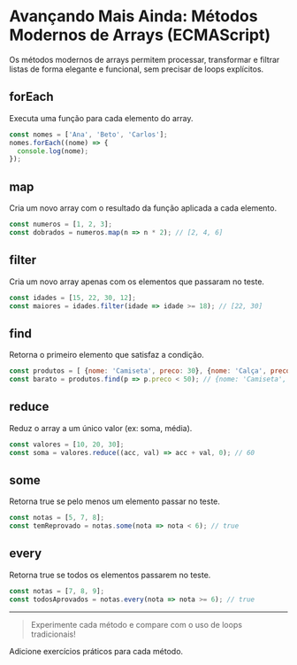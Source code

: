 # Avançando Mais Ainda: Métodos Modernos de Arrays (ECMAScript)

Os métodos modernos de arrays permitem processar, transformar e filtrar listas de forma elegante e funcional, sem precisar de loops explícitos.

## forEach
Executa uma função para cada elemento do array.
```js
const nomes = ['Ana', 'Beto', 'Carlos'];
nomes.forEach((nome) => {
  console.log(nome);
});
```

## map
Cria um novo array com o resultado da função aplicada a cada elemento.
```js
const numeros = [1, 2, 3];
const dobrados = numeros.map(n => n * 2); // [2, 4, 6]
```

## filter
Cria um novo array apenas com os elementos que passaram no teste.
```js
const idades = [15, 22, 30, 12];
const maiores = idades.filter(idade => idade >= 18); // [22, 30]
```

## find
Retorna o primeiro elemento que satisfaz a condição.
```js
const produtos = [ {nome: 'Camiseta', preco: 30}, {nome: 'Calça', preco: 80} ];
const barato = produtos.find(p => p.preco < 50); // {nome: 'Camiseta', preco: 30}
```

## reduce
Reduz o array a um único valor (ex: soma, média).
```js
const valores = [10, 20, 30];
const soma = valores.reduce((acc, val) => acc + val, 0); // 60
```

## some
Retorna true se pelo menos um elemento passar no teste.
```js
const notas = [5, 7, 8];
const temReprovado = notas.some(nota => nota < 6); // true
```

## every
Retorna true se todos os elementos passarem no teste.
```js
const notas = [7, 8, 9];
const todosAprovados = notas.every(nota => nota >= 6); // true
```

---

> Experimente cada método e compare com o uso de loops tradicionais!

Adicione exercícios práticos para cada método.
